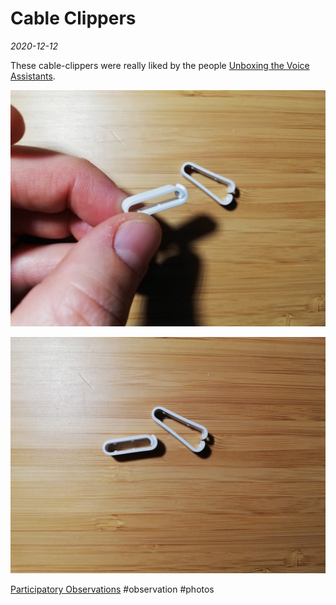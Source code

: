 # Cable Clippers
*2020-12-12*

These cable-clippers were really liked by the people [Unboxing the Voice Assistants](research/designs/Unboxing%20the%20Voice%20Assistants.md).

![IMG_20201210_155928.jpg](/assets/images/IMG_20201210_155928.jpg)

![IMG_20201210_155933.jpg](/assets/images/IMG_20201210_155933.jpg)

[Participatory Observations](data/Participatory%20Observations.md) #observation #photos 